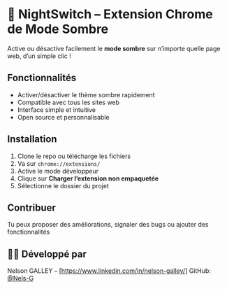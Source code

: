# 🌙 NightSwitch – Extension Chrome de Mode Sombre

Active ou désactive facilement le **mode sombre** sur n’importe quelle page web, d’un simple clic !

## Fonctionnalités

- Activer/désactiver le thème sombre rapidement
- Compatible avec tous les sites web
- Interface simple et intuitive
- Open source et personnalisable

##  Installation

1. Clone le repo ou télécharge les fichiers
2. Va sur `chrome://extensions/`
3. Active le mode développeur
4. Clique sur **Charger l’extension non empaquetée**
5. Sélectionne le dossier du projet

##  Contribuer

Tu peux proposer des améliorations, signaler des bugs ou ajouter des fonctionnalités 

## 👨‍💻 Développé par

Nelson GALLEY – [https://www.linkedin.com/in/nelson-galley/]
GitHub: [@Nels-G](https://github.com/Nels-G)

